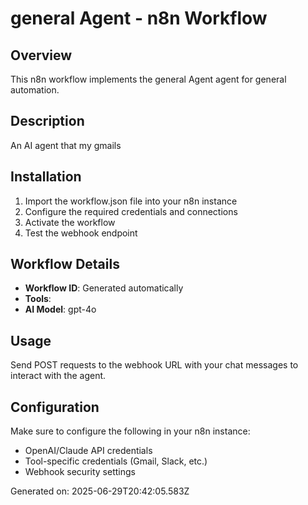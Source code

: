 # general Agent - n8n Workflow

## Overview
This n8n workflow implements the general Agent agent for general automation.

## Description
An AI agent that my gmails

## Installation
1. Import the workflow.json file into your n8n instance
2. Configure the required credentials and connections
3. Activate the workflow
4. Test the webhook endpoint

## Workflow Details
- **Workflow ID**: Generated automatically
- **Tools**: 
- **AI Model**: gpt-4o

## Usage
Send POST requests to the webhook URL with your chat messages to interact with the agent.

## Configuration
Make sure to configure the following in your n8n instance:
- OpenAI/Claude API credentials
- Tool-specific credentials (Gmail, Slack, etc.)
- Webhook security settings

Generated on: 2025-06-29T20:42:05.583Z
